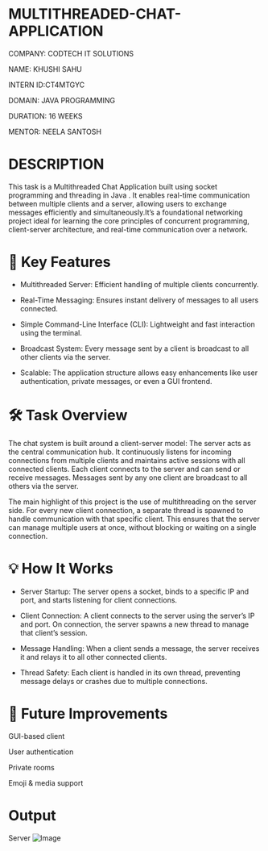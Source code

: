 # MULTITHREADED-CHAT-APPLICATION

COMPANY: CODTECH IT SOLUTIONS

NAME: KHUSHI SAHU

INTERN ID:CT4MTGYC

DOMAIN: JAVA PROGRAMMING

DURATION: 16 WEEKS

MENTOR: NEELA SANTOSH

 # DESCRIPTION

This task  is a Multithreaded Chat Application built using socket programming and threading in Java . It enables real-time communication between multiple clients and a server, allowing users to exchange messages efficiently and simultaneously.It’s a foundational networking project ideal for learning the core principles of concurrent programming, client-server architecture, and real-time communication over a network.

# 🔧 Key Features
 * Multithreaded Server: Efficient handling of multiple clients concurrently.

 * Real-Time Messaging: Ensures instant delivery of messages to all users connected.

 * Simple Command-Line Interface (CLI): Lightweight and fast interaction using the terminal.

* Broadcast System: Every message sent by a client is broadcast to all other clients via the server.

 * Scalable: The application structure allows easy enhancements like user authentication, private messages, or even a GUI frontend.

# 🛠️ Task Overview
The chat system is built around a client-server model:
The server acts as the central communication hub. It continuously listens for incoming connections from multiple clients and maintains active sessions with all connected clients.
Each client connects to the server and can send or receive messages. Messages sent by any one client are broadcast to all others via the server.

The main highlight of this project is the use of multithreading on the server side. For every new client connection, a separate thread is spawned to handle communication with that specific client. This ensures that the server can manage multiple users at once, without blocking or waiting on a single connection.


# 💡 How It Works
 * Server Startup: The server opens a socket, binds to a specific IP and port, and starts listening for client connections.

 * Client Connection: A client connects to the server using the server’s IP and port. On connection, the server spawns a new thread to manage that client’s session.

 * Message Handling: When a client sends a message, the server receives it and relays it to all other connected clients.

 * Thread Safety: Each client is handled in its own thread, preventing message delays or crashes due to multiple connections.


# 🚀 Future Improvements
GUI-based client

User authentication

Private rooms

Emoji & media support

# Output
Server
![Image](https://github.com/user-attachments/assets/f24d3e76-28ea-462f-900f-f51963a3775e)
